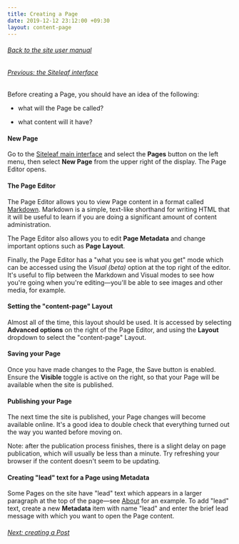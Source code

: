 ```yaml
---
title: Creating a Page
date: 2019-12-12 23:12:00 +09:30
layout: content-page
---
```


###### [Back to the site user manual](/administration/)

###### [Previous: the Siteleaf interface](/the-siteleaf-interface/)

Before creating a Page, you should have an idea of the following:

* what will the Page be called?

* what content will it have?

#### New Page

Go to the [Siteleaf main interface](/the-siteleaf-interface/) and select the **Pages** button on the left menu, then select **New Page** from the upper right of the display. The Page Editor opens.

#### The Page Editor

The Page Editor allows you to view Page content in a format called [Markdown](https://en.wikipedia.org/wiki/Markdown). Markdown is a simple, text-like shorthand for writing HTML that it will be useful to learn if you are doing a significant amount of content administration.

The Page Editor also allows you to edit **Page Metadata** and change important options such as **Page Layout**.

Finally, the Page Editor has a "what you see is what you get" mode which can be accessed using the *Visual (beta)* option at the top right of the editor. It's useful to flip between the Markdown and Visual modes to see how you're going when you're editing—you'll be able to see images and other media, for example.

#### Setting the "content-page" Layout

Almost all of the time, this layout should be used. It is accessed by selecting **Advanced options** on the right of the Page Editor, and using the **Layout** dropdown to select the "content-page" Layout.

#### Saving your Page

Once you have made changes to the Page, the Save button is enabled. Ensure the **Visible** toggle is active on the right, so that your Page will be available when the site is published.

#### Publishing your Page

The next time the site is published, your Page changes will become available online. It's a good idea to double check that everything turned out the way you wanted before moving on.

Note: after the publication process finishes, there is a slight delay on page publication, which will usually be less than a minute. Try refreshing your browser if the content doesn't seem to be updating.

#### Creating "lead" text for a Page using Metadata

Some Pages on the site have "lead" text which appears in a larger paragraph at the top of the page—see [About](/about/) for an example. To add "lead" text, create a new **Metadata** item with name "lead" and enter the brief lead message with which you want to open the Page content.

###### [Next: creating a Post](/creating-a-post/)